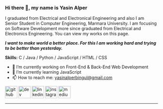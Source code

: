 ### Hi there 👋, my name is Yasin Alper
I graduated from Electrical and Electronical Engineering and also I am Senior Student in Computer Engineering, Marmara University. I am focusing on Software Development more since graduated from Electrical and Electronics Engineering. You can view my works on this page.

<strong><i>I want to make world a better place. For this I am working hard and trying to be better than yesterday.</i></strong>

<strong>Skills:</strong> C / Java / Python / JavaScript / HTML / CSS

- 🔭 I’m currently working on Front-End & Back-End Web Development
- 🌱 I’m currently learning JavaScript 
- 📫 How to reach me: yasinalperbingul@gmail.com 


[<img src='https://cdn.jsdelivr.net/npm/simple-icons@3.0.1/icons/github.svg' alt='github' height='40'>](https://github.com/yasinalperbingul)  [<img src='https://cdn.jsdelivr.net/npm/simple-icons@3.0.1/icons/dev-dot-to.svg' alt='dev' height='40'>](https://dev.to/yasinalperbingul)  [<img src='https://cdn.jsdelivr.net/npm/simple-icons@3.0.1/icons/linkedin.svg' alt='linkedin' height='40'>](https://www.linkedin.com/in/yasinalperbingul//)  [<img src='https://cdn.jsdelivr.net/npm/simple-icons@3.0.1/icons/instagram.svg' alt='instagram' height='40'>](https://www.instagram.com/yasinalperbingul//)  [<img src='https://cdn.jsdelivr.net/npm/simple-icons@3.0.1/icons/medium.svg' alt='medium' height='40'>](https://medium.com/@yasinalperbingul)  

<hr>
